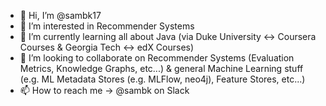 - 👋 Hi, I’m @sambk17
- 👀 I’m interested in Recommender Systems
- 🌱 I’m currently learning all about Java (via Duke University <-> Coursera Courses & Georgia Tech <-> edX Courses)
- 💞️ I’m looking to collaborate on Recommender Systems (Evaluation Metrics, Knowledge Graphs, etc...) & general Machine Learning stuff (e.g. ML Metadata Stores (e.g. MLFlow, neo4j), Feature Stores, etc...)
- 📫 How to reach me -> @sambk on Slack

<!---
sambk17/sambk17 is a ✨ special ✨ repository because its `README.md` (this file) appears on your GitHub profile.
You can click the Preview link to take a look at your changes.
--->
